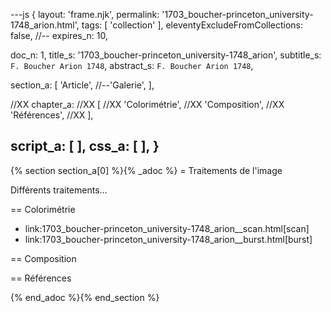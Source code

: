 ---js
{
  layout:    'frame.njk',
  permalink: '1703_boucher-princeton_university-1748_arion.html',
  tags:      [ 'collection' ],
  eleventyExcludeFromCollections: false,
  //-- expires_n: 10,

  doc_n:      1,
  title_s:    '1703_boucher-princeton_university-1748_arion',
  subtitle_s: `F. Boucher Arion 1748`,
  abstract_s: `F. Boucher Arion 1748`,

  section_a:
  [
    'Article',
    //--'Galerie',
  ],

  //XX chapter_a:
  //XX [
  //XX   'Colorimétrie',
  //XX   'Composition',
  //XX   'Références',
  //XX ],

  script_a:
  [
  ],
  css_a:
  [
  ],
}
---
[comment]: # (======================== Article ========================)

{% section section_a[0] %}{% _adoc %}
= Traitements de l'image

Différents traitements...

== Colorimétrie

*  link:1703_boucher-princeton_university-1748_arion__scan.html[scan]
*  link:1703_boucher-princeton_university-1748_arion__burst.html[burst]

== Composition


== Références

{% end_adoc %}{% end_section %}


[comment]: # (======================== Links ========================)

